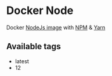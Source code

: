 # Docker Node
Docker [NodeJs image](https://hub.docker.com/_/node/) with [NPM](https://www.npmjs.com) & [Yarn](https://yarnpkg.com/fr/)

## Available tags
- latest
- 12

